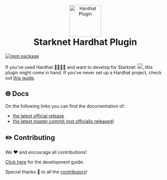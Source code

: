 <!-- logo / title -->
<p align="center" style="margin-bottom: 0px !important">
  <img width="100" src="https://user-images.githubusercontent.com/2848732/181497954-297848fb-4e9d-4bf0-91bd-c1c5da8ae10d.svg" alt="Hardhat Plugin" align="center">
</p>
<h1 align="center" style="margin-top: 0px !important">Starknet Hardhat Plugin</h1>

[![npm package](https://img.shields.io/npm/v/@shardlabs/starknet-hardhat-plugin?color=blue)](https://www.npmjs.com/package/@shardlabs/starknet-hardhat-plugin)

If you've used Hardhat 👷‍♀️👷‍♂️ and want to develop for Starknet <img src="https://starkware.co/wp-content/uploads/2021/07/Group-177.svg" alt="starknet" width="18"/>, this plugin might come in hand. If you've never set up a Hardhat project, check out [this guide](https://hardhat.org/tutorial/creating-a-new-hardhat-project.html).

## 🌐 Docs

On the following links you can find the documentation of:

-   [the latest official release](https://0xspaceshard.github.io/starknet-hardhat-plugin/)
-   [the latest master commit (not officially released)](https://github.com/0xSpaceShard/starknet-hardhat-plugin/tree/master/www/docs/intro.md)

## ✏️ Contributing

We ❤️ and encourage all contributions!

[Click here](https://0xspaceshard.github.io/starknet-hardhat-plugin/docs/dev) for the development guide.

Special thanks 🙌 to all the [contributors](https://github.com/0xSpaceShard/starknet-hardhat-plugin/graphs/contributors)!
